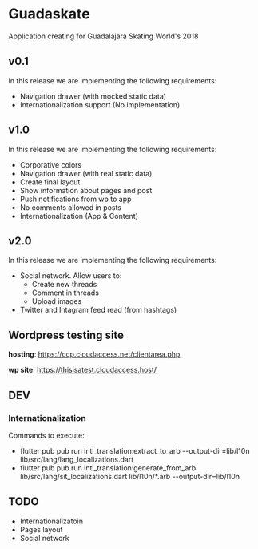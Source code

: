 # Guadaskate

Application creating for Guadalajara Skating World's 2018

## v0.1
In this release we are implementing the following requirements:

 - Navigation drawer (with mocked static data)
 - Internationalization support (No implementation)

## v1.0
In this release we are implementing the following requirements:
 - Corporative colors
 - Navigation drawer (with real static data)
 - Create final layout
 - Show information about pages and post
 - Push notifications from wp to app
 - No comments allowed in posts
 - Internationalization (App & Content)
 
## v2.0
In this release we are implementing the following requirements:
 - Social network. Allow users to:
	 - Create new threads
	 - Comment in threads
	 - Upload images
 - Twitter and Intagram feed read (from hashtags)

## Wordpress testing site
**hosting**: https://ccp.cloudaccess.net/clientarea.php

**wp site**: https://thisisatest.cloudaccess.host/

## DEV

### Internationalization

Commands to execute:

 - flutter pub pub run intl_translation:extract_to_arb --output-dir=lib/l10n lib/src/lang/lang_localizations.dart
 - flutter pub pub run intl_translation:generate_from_arb lib/src/lang/sit_localizations.dart lib/l10n/*.arb --output-dir=lib/l10n

## TODO

 - Internationalizatoin
 - Pages layout
 - Social network

